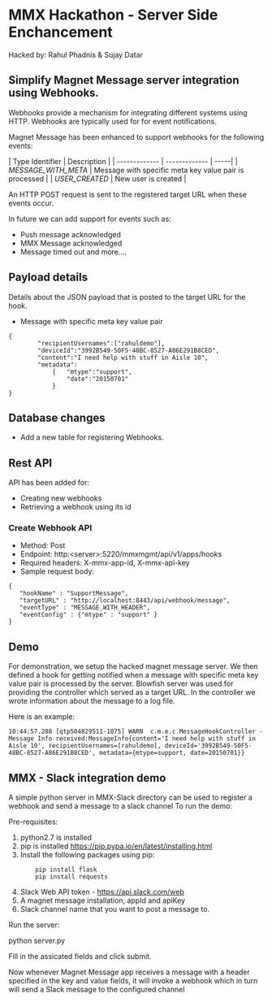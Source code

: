 MMX Hackathon - Server Side Enchancement
========================================
Hacked by: Rahul Phadnis & Sujay Datar

Simplify Magnet Message server integration using Webhooks.
----------------------------------------------------------

Webhooks provide a mechanism for integrating different systems using HTTP. Webhooks are typically used for
for event notifications.

Magnet Message has been enhanced to support webhooks for the following events:

| Type Identifier | Description |
| ------------- | ------------- | -----|
| _MESSAGE_WITH_META_ | Message with specific meta key value pair is processed |
| _USER_CREATED_        | New user is created |


An HTTP POST request is sent to the registered target URL when these events occur.

In future we can add support for events such as:
- Push message acknowledged
- MMX Message acknowledged
- Message timed out
and more....

## Payload details
Details about the JSON payload that is posted to the target URL for the hook.
 
* Message with specific meta key value pair
````
{
        "recipientUsernames":["rahuldemo"],
        "deviceId":"3992B549-50F5-48BC-8527-A86E291B8CED",
        "content":"I need help with stuff in Aisle 10",
        "metadata":
            {   "mtype":"support",
                "date":"20150701"
            }
}
````    

## Database changes

- Add a new table for registering Webhooks.

## Rest API
API has been added for:
- Creating new webhooks
- Retrieving a webhook using its id

###  Create Webhook API
* Method: Post
* Endpoint: http:\<server\>:5220/mmxmgmt/api/v1/apps/hooks
* Required headers: X-mmx-app-id, X-mmx-api-key
* Sample request body:
```
{
   "hookName" : "SupportMessage",
   "targetURL" : "http://localhost:8443/api/webhook/message",
   "eventType" : "MESSAGE_WITH_HEADER",
   "eventConfig" : {"mtype" : "support" }
}
```
## Demo
For demonstration, we setup the hacked magnet message server. We then defined a hook for getting notified when a message with specific meta key value pair is 
processed by the server. Blowfish server was used for providing the controller which served as a target URL. 
In the controller we wrote information about the message to a log file.

Here is an example:
```
10:44:57.288 [qtp504829511-1075] WARN  c.m.e.c.MessageHookController - Message Info received:MessageInfo{content='I need help with stuff in Aisle 10', recipientUsernames=[rahuldemo], deviceId='3992B549-50F5-48BC-8527-A86E291B8CED', metadata={mtype=support, date=20150701}}

```

## MMX - Slack integration demo

A simple python server in MMX-Slack directory can be used to register a webhook and send a message to a slack channel
To run the demo:

Pre-requisites:

1) python2.7 is installed
2) pip is installed https://pip.pypa.io/en/latest/installing.html
3) Install the following packages using pip:
	```
		pip install flask
		pip install requests
	```
4) Slack Web API token - https://api.slack.com/web
5) A magnet message installation, appId and apiKey
6) Slack channel name that you want to post a message to.

Run the server:

python server.py

Fill in the assicated fields and click submit.

Now whenever Magnet Message app receives a message with a header specified in the key and value fields, it will invoke a webhook which in turn will send a Slack message to the configured channel





